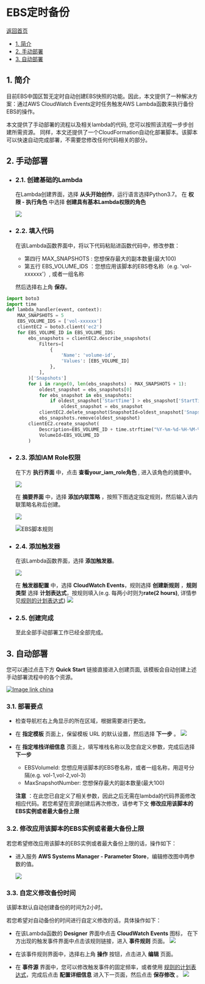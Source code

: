 

# EBS定时备份

[返回首页](https://github.com/lab798/aws-auto-snapshot)

- [1. 简介](#1-简介)
- [2. 手动部署](#2-手动部署)
- [3. 自动部署](#3-自动部署)

## **1. 简介**

目前EBS中国区暂无定时自动创建EBS快照的功能。因此，本文提供了一种解决方案：通过AWS CloudWatch Events定时任务触发AWS Lambda函数来执行备份EBS的操作。

本文提供了手动部署的流程以及相关lambda的代码, 您可以按照该流程一步步创建所需资源。 同样，本文还提供了一个CloudFormation自动化部署脚本。该脚本可以快速自动完成部署，不需要您修改任何代码相关的部分。

## **2. 手动部署**

- ### **2.1. 创建基础的Lambda**

    在Lambda创建界面，选择 **从头开始创作**，运行语言选择Python3.7。
    在 **权限 - 执行角色** 中选择 **创建具有基本Lambda权限的角色**

    ![](https://raw.githubusercontent.com/fanyizhe/aws-rds-auto-snapshot/dev/pic/manual-create-lambda.png)

- ### **2.2. 填入代码**

    在该Lambda函数界面中，将以下代码粘贴进函数代码中，修改参数：
    
    - 第四行 MAX_SNAPSHOTS : 您想保存最大的副本数量(最大100)
    - 第五行 EBS_VOLUME_IDS ：您想应用该脚本的EBS卷名称（e.g. 'vol-xxxxxx'）, 或者一组名称
    
    然后选择右上角 **保存**。

```python
import boto3
import time
def lambda_handler(event, context):
    MAX_SNAPSHOTS = 5
    EBS_VOLUME_IDS = ['vol-xxxxxx']
    clientEC2 = boto3.client('ec2')
    for EBS_VOLUME_ID in EBS_VOLUME_IDS:
        ebs_snapshots = clientEC2.describe_snapshots(
            Filters=[
                {
                    'Name': 'volume-id',
                    'Values': [EBS_VOLUME_ID]
                },
            ],
        )['Snapshots']
        for i in range(0, len(ebs_snapshots) - MAX_SNAPSHOTS + 1):
            oldest_snapshot = ebs_snapshots[0]
            for ebs_snapshot in ebs_snapshots:
                if oldest_snapshot['StartTime'] > ebs_snapshot['StartTime']:
                    oldest_snapshot = ebs_snapshot
            clientEC2.delete_snapshot(SnapshotId=oldest_snapshot['SnapshotId'])
            ebs_snapshots.remove(oldest_snapshot)
        clientEC2.create_snapshot(
            Description=EBS_VOLUME_ID + time.strftime("%Y-%m-%d-%H-%M-%S", time.localtime()),
            VolumeId=EBS_VOLUME_ID
        )

```

- ### **2.3. 添加IAM Role权限**

    在下方 **执行界面** 中，点击 **查看your_iam_role角色** , 进入该角色的摘要中。

    ![](https://raw.githubusercontent.com/fanyizhe/aws-rds-auto-snapshot/dev/pic/iam_role.png)

    在 **摘要界面** 中，选择 **添加内联策略** ，按照下图选定指定规则，然后输入该内联策略名称后创建。

    ![](https://raw.githubusercontent.com/fanyizhe/aws-rds-auto-snapshot/dev/pic/iam_add_role.png)

    ![EBS脚本规则](https://raw.githubusercontent.com/fanyizhe/aws-rds-auto-snapshot/dev/pic/ebs/ebs_add_iam_role.png)


- ### **2.4. 添加触发器**

    在该Lambda函数界面，选择 **添加触发器**。

    ![](https://raw.githubusercontent.com/fanyizhe/aws-rds-auto-snapshot/dev/pic/console_trigger.png)

    在 **触发器配置** 中，选择 **CloudWatch Events**，规则选择 **创建新规则** ，**规则类型** 选择 **计划表达式**，按规则填入(e.g. 每两小时则为**rate(2 hours)**, 详情参见[规则的计划表达式](https://docs.amazonaws.cn/AmazonCloudWatch/latest/events/ScheduledEvents.html))
    ![](https://raw.githubusercontent.com/fanyizhe/aws-rds-auto-snapshot/dev/pic/input_trigger.png)


- ### **2.5. 创建完成**

    至此全部手动部署工作已经全部完成。

## **3. 自动部署**

您可以通过点击下方 **Quick Start** 链接直接进入创建页面, 该模板会自动创建上述手动部署流程中的各个资源。

[![Image link china](http://cdn.quickstart.org.cn/assets/ChinaRegion.png)](https://console.amazonaws.cn/cloudformation/home?region=cn-north-1#/stacks/new?stackName=backup-ebs&templateURL=https://quickstart-rds-backup.s3.cn-north-1.amazonaws.com.cn/ebs-backup.yaml)



### 3.1. **部署要点**

- 检查导航栏右上角显示的所在区域，根据需要进行更改。

- 在 **指定模板** 页面上，保留模板 URL 的默认设置，然后选择 **下一步** 。
![](https://raw.githubusercontent.com/fanyizhe/aws-rds-auto-snapshot/dev/pic/CFN_template.png)

- 在 **指定堆栈详细信息** 页面上，填写堆栈名称以及您自定义参数，完成后选择 **下一步**

    - EBSVolumeId: 您想应用该脚本的EBS卷名称，或者一组名称，用逗号分隔(e.g. vol-1,vol-2,vol-3)
    - MaxSnapshotNumber: 您想保存最大的副本数量(最大100)

    **注意** ：在此您已自定义了相关参数，因此之后无需在lambda的代码界面修改相应代码。若您希望在资源创建后再次修改，请参考下文 **修改应用该脚本的EBS实例或者最大备份上限**



### **3.2. 修改应用该脚本的EBS实例或者最大备份上限**

若您希望修改应用该脚本的EBS实例或者最大备份上限的话，操作如下：

- 进入服务 **AWS Systems Manager - Parameter Store**，编辑修改图中两参数的值。

    ![](https://raw.githubusercontent.com/fanyizhe/aws-rds-auto-snapshot/dev/pic/ebs/ebs_change_param.png)


### **3.3. 自定义修改备份时间**

该脚本默认自动创建备份的时间为2小时。

若您希望对自动备份的时间进行自定义修改的话，具体操作如下：

- 在该Lambda函数的 **Designer** 界面中点击 **CloudWatch Events** 图标， 在下方出现的触发事件界面中点击该规则链接，进入 **事件规则** 页面。
![](https://raw.githubusercontent.com/fanyizhe/aws-rds-auto-snapshot/dev/pic/cloudWatch_event.png)

- 在该事件规则界面中，选择右上角 **操作** 按钮，点击进入 **编辑** 页面。
- 在 **事件源** 界面中，您可以修改触发事件的固定频率，或者使用 [规则的计划表达式](https://docs.amazonaws.cn/AmazonCloudWatch/latest/events/ScheduledEvents.html)，完成后点击 **配置详细信息** 进入下一页面，然后点击 **保存修改** 。
![](https://raw.githubusercontent.com/fanyizhe/aws-rds-auto-snapshot/dev/pic/edit_event2.png)
